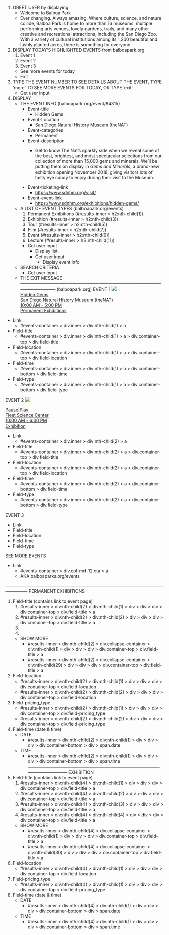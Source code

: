 
1. GREET USER by displaying
    * Welcome to Balboa Park
    * Ever changing. Always amazing. Where culture, science, and nature collide, Balboa Park is home to more than 16 museums, multiple performing arts venues, lovely gardens, trails, and many other creative and recreational attractions, including the San Diego Zoo. With a variety of cultural institutions among its 1,200 beautiful and lushly planted acres, there is something for everyone.
2. DISPLAY TODAY’S HIGHLIGHTED EVENTS from balboapark.org
    1. Event 1
    2. Event 2
    3. Event 3
    * See more events for today
    * Exit
3. TYPE THE EVENT NUMBER TO SEE DETAILS ABOUT THE EVENT, TYPE ’more’ TO SEE MORE EVENTS FOR TODAY, OR TYPE ’exit’:
    * Get user input
4. DISPLAY
    * THE EVENT INFO (balboapark.org/event/84315)
        * Event-title
            * Hidden Gems
        * Event-Location
            * San Diego Natural History Museum (theNAT)
        * Event-categories
            * Permanent
        * Event-description
            * <p>Get to know The Nat’s sparkly side when we reveal some of the best, brightest, and most spectacular selections from our collection of more than 15,000 gems and minerals. We’ll be putting them on display in&nbsp;<em>Gems and Minerals</em>, a brand-new exhibition opening November 2018, giving visitors lots of tasty eye candy to enjoy during their visit to the Museum.&nbsp;</p>
        * Event-ticketing-link
            * https://www.sdnhm.org/visit/
        * Event-event-link
            * https://www.sdnhm.org/exhibitions/hidden-gems/
    * A LIST OF EVENT TYPES (balboapark.org/events)
        1. Permanent Exhibitions (#results-inner > h2:nth-child(1))
        2. Exhibition (#results-inner > h2:nth-child(3))
        3. Tour (#results-inner > h2:nth-child(5))
        4. Film (#results-inner > h2:nth-child(7))
        5. Event (#results-inner > h2:nth-child(9))
        6. Lecture (#results-inner > h2:nth-child(11))
        * Get user input
            * Display list
            * Get user input
                * Display event info
    * SEARCH CRITERIA
        * Get user input
    * THE EXIT MESSAGE
————————————————————————————————————————
(balboapark.org)
EVENT 1
<a class="event-container-inner" href="/event/84315"><img src="https://bpcal.bpoc.org/images/NAT-HiddenGemsThumbnail-400x400.JPG"><div class="container-top"><div class="field-title">Hidden Gems</div><div class="field-location">San Diego Natural History Museum (theNAT)</div></div><div class="container-bottom"><div class="field-time">10:00 AM - 5:00 PM</div><div class="field-type">Permanent Exhibitions</div></div></a>
* Link
    * #events-container > div.inner > div:nth-child(1) > a
* Field-title
    * #events-container > div.inner > div:nth-child(1) > a > div.container-top > div.field-title
* Field-location
    * #events-container > div.inner > div:nth-child(1) > a > div.container-top > div.field-location
* Field-time
    * #events-container > div.inner > div:nth-child(1) > a > div.container-bottom > div.field-time
* Field-type
    * #events-container > div.inner > div:nth-child(1) > a > div.container-bottom > div.field-type

EVENT 2
<a class="event-container-inner" href="/event/73367"><img src="https://bpcal.bpoc.org/images/FLEET-P_P_Thumbnail-400x400.jpg"><div class="container-top"><div class="field-title">Pause|Play</div><div class="field-location">Fleet Science Center</div></div><div class="container-bottom"><div class="field-time">10:00 AM - 6:00 PM</div><div class="field-type">Exhibition</div></div></a>
* Link
    * #events-container > div.inner > div:nth-child(2) > a
* Field-title
    * #events-container > div.inner > div:nth-child(2) > a > div.container-top > div.field-title
* Field-location
    * #events-container > div.inner > div:nth-child(2) > a > div.container-top > div.field-location
* Field-time
    * #events-container > div.inner > div:nth-child(2) > a > div.container-bottom > div.field-time
* Field-type
    * #events-container > div.inner > div:nth-child(2) > a > div.container-bottom > div.field-type

EVENT 3
* Link
* Field-title
* Field-location
* Field-time
* Field-type

SEE MORE EVENTS
* Link
    * #events-container > div.col-md-12.cta > a
    * AKA balboaparks.org/events

—————————————————————————————————————————
PERMANENT EXHIBITIONS
1. Field-title (contains link to event page)
    1. #results-inner > div:nth-child(2) > div:nth-child(1) > div > div > div > div.container-top > div.field-title > a
    2. #results-inner > div:nth-child(2) > div:nth-child(2) > div > div > div > div.container-top > div.field-title > a
    3.
    4.
    * SHOW MORE
        * #results-inner > div:nth-child(2) > div.collapse-container > div:nth-child(1) > div > div > div > div.container-top > div.field-title > a
        * #results-inner > div:nth-child(2) > div.collapse-container > div:nth-child(29) > div > div > div > div.container-top > div.field-title > a
2. Field-location
    * #results-inner > div:nth-child(2) > div:nth-child(1) > div > div > div > div.container-top > div.field-location
    * #results-inner > div:nth-child(2) > div:nth-child(2) > div > div > div > div.container-top > div.field-location
3. Field-pricing_type
    * #results-inner > div:nth-child(2) > div:nth-child(1) > div > div > div > div.container-top > div.field-pricing_type
    * #results-inner > div:nth-child(2) > div:nth-child(2) > div > div > div > div.container-top > div.field-pricing_type
4. Field-time (date & time)
    * DATE
        * #results-inner > div:nth-child(2) > div:nth-child(1) > div > div > div > div.container-bottom > div > span.date
    * TIME
        * #results-inner > div:nth-child(2) > div:nth-child(1) > div > div > div > div.container-bottom > div > span.time
———————————————————————————————————————
EXHIBITION
1. Field-title (contains link to event page)
    1. #results-inner > div:nth-child(4) > div:nth-child(1) > div > div > div > div.container-top > div.field-title > a
    2. #results-inner > div:nth-child(4) > div:nth-child(2) > div > div > div > div.container-top > div.field-title > a
    3. #results-inner > div:nth-child(4) > div:nth-child(3) > div > div > div > div.container-top > div.field-title > a
    4. #results-inner > div:nth-child(4) > div:nth-child(4) > div > div > div > div.container-top > div.field-title > a
    * SHOW MORE
        * #results-inner > div:nth-child(4) > div.collapse-container > div:nth-child(1) > div > div > div > div.container-top > div.field-title > a
        * #results-inner > div:nth-child(4) > div.collapse-container > div:nth-child(30) > div > div > div > div.container-top > div.field-title > a
2. Field-location
    * #results-inner > div:nth-child(4) > div:nth-child(1) > div > div > div > div.container-top > div.field-location
3. Field-pricing_type
    * #results-inner > div:nth-child(4) > div:nth-child(1) > div > div > div > div.container-top > div.field-pricing_type
4. Field-time (date & time)
    * DATE
        * #results-inner > div:nth-child(4) > div:nth-child(1) > div > div > div > div.container-bottom > div > span.date
    * TIME
        * #results-inner > div:nth-child(4) > div:nth-child(1) > div > div > div > div.container-bottom > div > span.time
